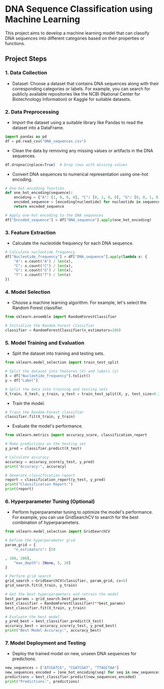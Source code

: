 # DNA Sequence Classification using Machine Learning

This project aims to develop a machine learning model that can classify DNA sequences into different categories based on their properties or functions.

## Project Steps

### 1. Data Collection
- Dataset: Choose a dataset that contains DNA sequences along with their corresponding categories or labels. For example, you can search for publicly available repositories like the NCBI (National Center for Biotechnology Information) or Kaggle for suitable datasets.

### 2. Data Preprocessing
- Import the dataset using a suitable library like Pandas to read the dataset into a DataFrame.
```python
import pandas as pd
df = pd.read_csv("DNA_sequences.csv")
```
- Clean the data by removing any missing values or artifacts in the DNA sequences.
```python
df.dropna(inplace=True)  # Drop rows with missing values
```
- Convert DNA sequences to numerical representation using one-hot encoding.
```python
# One-hot encoding function
def one_hot_encoding(sequence):
    encoding = {"A": [1, 0, 0, 0], "C": [0, 1, 0, 0], "G": [0, 0, 1, 0], "T": [0, 0, 0, 1]}
    encoded_sequence = [encoding[nucleotide] for nucleotide in sequence]
    return encoded_sequence

# Apply one-hot encoding to the DNA sequences
df["Encoded_sequence"] = df["DNA_sequence"].apply(one_hot_encoding)
```

### 3. Feature Extraction
- Calculate the nucleotide frequency for each DNA sequence.
```python
# Calculate nucleotide frequency
df["Nucleotide_frequency"] = df["DNA_sequence"].apply(lambda x: {
    "A": x.count("A") / len(x),
    "C": x.count("C") / len(x),
    "G": x.count("G") / len(x),
    "T": x.count("T") / len(x)
})
```

### 4. Model Selection
- Choose a machine learning algorithm. For example, let's select the Random Forest classifier.
```python
from sklearn.ensemble import RandomForestClassifier

# Initialize the Random Forest classifier
classifier = RandomForestClassifier(n_estimators=100)
```

### 5. Model Training and Evaluation
- Split the dataset into training and testing sets.
```python
from sklearn.model_selection import train_test_split

# Split the dataset into features (X) and labels (y)
X = df["Nucleotide_frequency"].tolist()
y = df["Label"]

# Split the data into training and testing sets
X_train, X_test, y_train, y_test = train_test_split(X, y, test_size=0.2, random_state=42)
```
- Train the model.
```python
# Train the Random Forest classifier
classifier.fit(X_train, y_train)
```
- Evaluate the model's performance.
```python
from sklearn.metrics import accuracy_score, classification_report

# Make predictions on the testing set
y_pred = classifier.predict(X_test)

# Calculate accuracy
accuracy = accuracy_score(y_test, y_pred)
print("Accuracy:", accuracy)

# Generate classification report
report = classification_report(y_test, y_pred)
print("Classification Report:")
print(report)
```

### 6. Hyperparameter Tuning (Optional)
- Perform hyperparameter tuning to optimize the model's performance. For example, you can use GridSearchCV to search for the best combination of hyperparameters.
```python
from sklearn.model_selection import GridSearchCV

# Define the hyperparameter grid
param_grid = {
    "n_estimators": [50

, 100, 200],
    "max_depth": [None, 5, 10]
}

# Perform grid search
grid_search = GridSearchCV(classifier, param_grid, cv=5)
grid_search.fit(X_train, y_train)

# Get the best hyperparameters and retrain the model
best_params = grid_search.best_params_
best_classifier = RandomForestClassifier(**best_params)
best_classifier.fit(X_train, y_train)

# Evaluate the best model
y_pred_best = best_classifier.predict(X_test)
accuracy_best = accuracy_score(y_test, y_pred_best)
print("Best Model Accuracy:", accuracy_best)
```

### 7. Model Deployment and Testing
- Deploy the trained model on new, unseen DNA sequences for predictions.
```python
new_sequences = ["ATCGATCG", "CGATCGAT", "TTAGCTAA"]
new_sequences_encoded = [one_hot_encoding(seq) for seq in new_sequences]
predictions = best_classifier.predict(new_sequences_encoded)
print("Predictions:", predictions)
```

